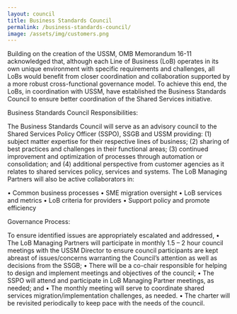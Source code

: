 ```yaml
---
layout: council
title: Business Standards Council
permalink: /business-standards-council/
image: /assets/img/customers.png
---
```

Building on the creation of the USSM, OMB Memorandum 16-11 acknowledged that, although each Line of Business (LoB) operates in its own unique environment with specific requirements and challenges, all LoBs would benefit from closer coordination and collaboration supported by a more robust cross-functional governance model. To achieve this end, the LoBs, in coordination with USSM, have established the Business Standards Council to ensure better coordination of the Shared Services initiative.


Business Standards Council Responsibilities:


The Business Standards Council will serve as an advisory council to the Shared Services Policy Officer (SSPO), SSGB and USSM providing: (1) subject matter expertise for their respective lines of business; (2) sharing of best practices and challenges in their functional areas; (3) continued improvement and optimization of processes through automation or consolidation; and (4) additional perspective from customer agencies as it relates to shared services policy, services and systems. The LoB Managing Partners will also be active collaborators in:


• Common business processes
• SME migration oversight
• LoB services and metrics
• LoB criteria for providers
• Support policy and promote efficiency


Governance Process:

To ensure identified issues are appropriately escalated and addressed,
• The LoB Managing Partners will participate in monthly 1.5 – 2 hour council meetings with the USSM Director to ensure council participants are kept abreast of issues/concerns warranting the Council’s attention as well as decisions from the SSGB;
• There will be a co-chair responsible for helping to design and implement meetings and objectives of the council;
• The SSPO will attend and participate in LoB Managing Partner meetings, as needed; and
• The monthly meeting will serve to coordinate shared services migration/implementation challenges, as needed.
• The charter will be revisited periodically to keep pace with the needs of the council.


